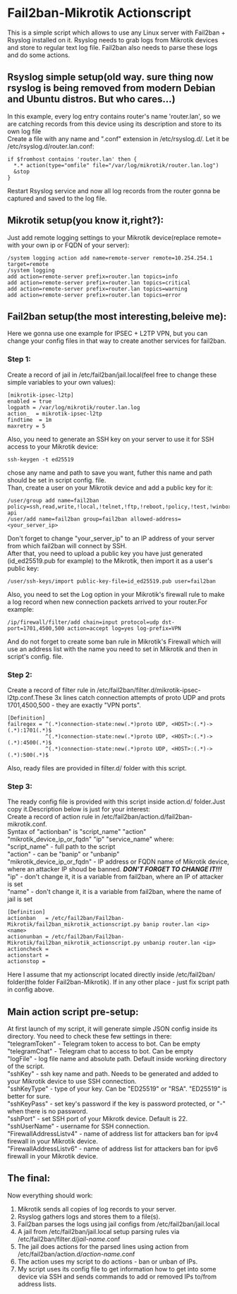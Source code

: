 
# Fail2ban-Mikrotik Actionscript

This is a simple script which allows to use any Linux server with Fail2ban + Rsyslog installed on it. Rsyslog needs to grab logs from Mikrotik devices and store to regular text log file. Fail2ban also needs to parse these logs and do some actions.  

## Rsyslog simple setup(old way. sure thing now rsyslog is being removed from modern Debian and Ubuntu distros. But who cares...)

In this example, every log entry contains router's name 'router.lan', so we are catching records from this device using its description and store to its own log file  
Create a file with any name and ".conf" extension in /etc/rsyslog.d/. Let it be /etc/rsyslog.d/router.lan.conf:
```
if $fromhost contains 'router.lan' then {
  *.* action(type="omfile" file="/var/log/mikrotik/router.lan.log")
  &stop
}
```
Restart Rsyslog service and now all log records from the router gonna be captured and saved to the log file.  

## Mikrotik setup(you know it,right?):

Just add remote logging settings to your Mikrotik device(replace remote= with your own ip or FQDN of your server):
```
/system logging action add name=remote-server remote=10.254.254.1 target=remote
/system logging
add action=remote-server prefix=router.lan topics=info
add action=remote-server prefix=router.lan topics=critical
add action=remote-server prefix=router.lan topics=warning
add action=remote-server prefix=router.lan topics=error
```

## Fail2ban setup(the most interesting,beleive me):

Here we gonna use one example for IPSEC + L2TP VPN, but you can change your config files in that way to create another services for fail2ban.  
  
### Step 1:  
Create a record of jail in /etc/fail2ban/jail.local(feel free to change these simple variables to your own values):
```
[mikrotik-ipsec-l2tp]
enabled = true
logpath = /var/log/mikrotik/router.lan.log
action_  = mikrotik-ipsec-l2tp
findtime  = 1m
maxretry = 5
```
Also, you need to generate an SSH key on your server to use it for SSH access to your Mikrotik device:  
```
ssh-keygen -t ed25519
```
chose any name and path to save you want, futher this name and path should be set in script config. file.  
Than, create a user on your Mikrotik device and add a public key for it:
```
/user/group add name=fail2ban policy=ssh,read,write,!local,!telnet,!ftp,!reboot,!policy,!test,!winbox,!password,!web,!sniff,!sensitive,!api,!romon,!rest-api
/user/add name=fail2ban group=fail2ban allowed-address=<your_server_ip>
```
Don't forget to change "your_server_ip" to an IP address of your server from which fail2ban will connect by SSH.  
After that, you need to upload a public key you have just generated (id_ed25519.pub for example) to the Mikrotik, then import it as a user's public key:  
```
/user/ssh-keys/import public-key-file=id_ed25519.pub user=fail2ban
```
Also, you need to set the Log option in your Mikrotik's firewall rule to make a log record when new connection packets arrived to your router.For example:  
```
/ip/firewall/filter/add chain=input protocol=udp dst-port=1701,4500,500 action=accept log=yes log-prefix=VPN
```
And do not forget to create some ban rule in Mikrotik's Firewall which will use an address list with the name you need to set in Mikrotik and then in script's config. file.  
  
### Step 2:  
Create a record of filter rule in /etc/fail2ban/filter.d/mikrotik-ipsec-l2tp.conf.These 3x lines catch connection attempts of proto UDP and prots 1701,4500,500 - they are exactly "VPN ports".
```
[Definition]
failregex = ^(.*)connection-state:new(.*)proto UDP, <HOST>:(.*)->(.*):1701(.*)$
            ^(.*)connection-state:new(.*)proto UDP, <HOST>:(.*)->(.*):4500(.*)$
            ^(.*)connection-state:new(.*)proto UDP, <HOST>:(.*)->(.*):500(.*)$
```
Also, ready files are provided in filter.d/  folder with this script.  
  
### Step 3:  

The ready config file is provided with this script inside action.d/ folder.Just copy it.Description below is just for your interest:  
Create a record of action rule in /etc/fail2ban/action.d/fail2ban-mikrotik.conf.  
Syntax of "actionban" is "script_name" "action" "mikrotik_device_ip_or_fqdn" "ip" "service_name" where:  
"script_name" - full path to the script  
"action" - can be "banip" or "unbanip"  
"mikrotik_device_ip_or_fqdn" - IP address or FQDN name of Mikrotik device, where an attacker IP shoud be banned. ***DON'T FORGET TO CHANGE IT!!!***   
"ip" - don't change it, it is a variable from fail2ban, where an IP of attacker is set  
"name" - don't change it, it is a variable from fail2ban, where the name of jail is set  
```
[Definition]
actionban   = /etc/fail2ban/Fail2ban-Mikrotik/fail2ban_mikrotik_actionscript.py banip router.lan <ip> <name>
actionunban = /etc/fail2ban/Fail2ban-Mikrotik/fail2ban_mikrotik_actionscript.py unbanip router.lan <ip>
actioncheck =
actionstart =
actionstop =
```
Here I assume that my actionscript located directly inside /etc/fail2ban/ folder(the folder Fail2ban-Mikrotik). If in any other place - just fix script path in config above.  

## Main action script pre-setup:

At first launch of my script, it will generate simple JSON config inside its directory. You need to check these few settings in there:  
"telegramToken" - Telegram token to access to bot. Can be empty  
"telegramChat"  - Telegram chat to access to bot. Can be empty  
"logFile" - log file name and absolute path. Default inside working directory of the script.  
"sshKey" - ssh key name and path. Needs to be generated and added to your Mikrotik device to use SSH connection.  
"sshKeyType" - type of your key. Can be "ED25519" or "RSA". "ED25519" is better for sure.  
"sshKeyPass" - set key's password if the key is password protected, or "-" when there is no password.  
"sshPort" - set SSH port of your Mikrotk device. Default is 22.  
"sshUserName" - username for SSH connection.  
"FirewallAddressListv4" - name of address list for attackers ban for ipv4 firewall in your Mikrotik device.  
"FirewallAddressListv6" - name of address list for attackers ban for ipv6 firewall in your Mikrotik device.  

## The final:

Now everything should work:

1. Mikrotik sends all copies of log records to your server.
2. Rsyslog gathers logs and stores them to a file(s).
3. Fail2ban parses the logs using jail configs from /etc/fail2ban/jail.local
4. A jail from /etc/fail2ban/jail.local setup parsing rules via /etc/fail2ban/filter.d/_jail-name_.conf
5. The jail does actions for the parsed lines using action from /etc/fail2ban/action.d/_action-name_.conf
6. The action uses my script to do actions - ban or unban of IPs.
7. My script uses its config file to get information how to get into some device via SSH and sends commands to add or removed IPs to/from address lists.
